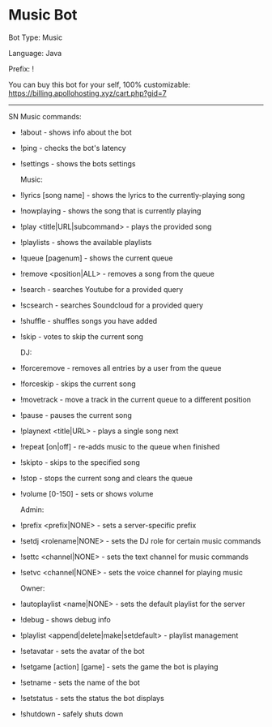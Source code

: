 # Music Bot

Bot Type: Music

Language: Java

Prefix: !

You can buy this bot for your self, 100% customizable: https://billing.apollohosting.xyz/cart.php?gid=7

----------

SN Music commands:

- !about - shows info about the bot
- !ping - checks the bot's latency
- !settings - shows the bots settings

  Music:

- !lyrics [song name] - shows the lyrics to the currently-playing song
- !nowplaying - shows the song that is currently playing
- !play <title|URL|subcommand> - plays the provided song
- !playlists - shows the available playlists
- !queue [pagenum] - shows the current queue
- !remove <position|ALL> - removes a song from the queue
- !search <query> - searches Youtube for a provided query
- !scsearch <query> - searches Soundcloud for a provided query
- !shuffle - shuffles songs you have added
- !skip - votes to skip the current song

  DJ:

- !forceremove <user> - removes all entries by a user from the queue
- !forceskip - skips the current song
- !movetrack <from> <to> - move a track in the current queue to a different position
- !pause - pauses the current song
- !playnext <title|URL> - plays a single song next
- !repeat [on|off] - re-adds music to the queue when finished
- !skipto <position> - skips to the specified song
- !stop - stops the current song and clears the queue
- !volume [0-150] - sets or shows volume

  Admin:

- !prefix <prefix|NONE> - sets a server-specific prefix
- !setdj <rolename|NONE> - sets the DJ role for certain music commands
- !settc <channel|NONE> - sets the text channel for music commands
- !setvc <channel|NONE> - sets the voice channel for playing music

  Owner:

- !autoplaylist <name|NONE> - sets the default playlist for the server
- !debug - shows debug info
- !playlist <append|delete|make|setdefault> - playlist management
- !setavatar <url> - sets the avatar of the bot
- !setgame [action] [game] - sets the game the bot is playing
- !setname <name> - sets the name of the bot
- !setstatus <status> - sets the status the bot displays
- !shutdown - safely shuts down
